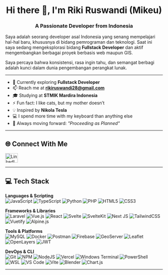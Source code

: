 
<h1 align="center">Hi there 👋, I'm Riki Ruswandi (Mikeu)</h1>
<h3 align="center">A Passionate Developer from Indonesia</h3>

Saya adalah seorang developer asal Indonesia yang senang mempelajari hal-hal baru, khususnya di bidang pemrograman dan teknologi. Saat ini saya sedang mengeksplorasi bidang **Fullstack Developer** dan aktif mengembangkan berbagai proyek berbasis web maupun GIS.

Saya percaya bahwa konsistensi, rasa ingin tahu, dan semangat berbagi adalah kunci dalam dunia pengembangan perangkat lunak.

---

- 🌱 Currently exploring **Fullstack Developer**
- 📫 Reach me at **rikiruswandi28@gmail.com**
- 🎓 Studying at **STMIK Mardira Indonesia**
- ⚡ Fun fact: I like cats, but my mother doesn’t
- 💡 Inspired by **Nikola Tesla**
- 💻 I spend more time with my keyboard than anything else
- 🚀 Always moving forward: *"Proceeding as Planned"*

---

## 🌐 Connect With Me

<p align="left">
  <a href="https://www.linkedin.com/in/riki-ruswandi/" target="_blank">
    <img src="https://raw.githubusercontent.com/rahuldkjain/github-profile-readme-generator/master/src/images/icons/Social/linked-in-alt.svg" alt="LinkedIn" height="30" width="40" />
  </a>
</p>

---

## 💻 Tech Stack

**Languages & Scripting**  
![JavaScript](https://img.shields.io/badge/javascript-%23323330.svg?style=flat&logo=javascript&logoColor=%23F7DF1E)
![TypeScript](https://img.shields.io/badge/typescript-%23007ACC.svg?style=flat&logo=typescript&logoColor=white)
![Python](https://img.shields.io/badge/python-3670A0?style=flat&logo=python&logoColor=ffdd54)
![PHP](https://img.shields.io/badge/php-%23777BB4.svg?style=flat&logo=php&logoColor=white)
![HTML5](https://img.shields.io/badge/html5-%23E34F26.svg?style=flat&logo=html5&logoColor=white)
![CSS3](https://img.shields.io/badge/css3-%231572B6.svg?style=flat&logo=css3&logoColor=white)

**Frameworks & Libraries**  
![Laravel](https://img.shields.io/badge/laravel-%23FF2D20.svg?style=flat&logo=laravel&logoColor=white)
![Vue.js](https://img.shields.io/badge/vue.js-%2335495e.svg?style=flat&logo=vuedotjs&logoColor=%234FC08D)
![React](https://img.shields.io/badge/react-%2320232a.svg?style=flat&logo=react&logoColor=%2361DAFB)
![Svelte](https://img.shields.io/badge/svelte-%23FF3E00.svg?style=flat&logo=svelte&logoColor=white)
![SvelteKit](https://img.shields.io/badge/sveltekit-%23FF3E00.svg?style=flat&logo=svelte&logoColor=white)
![Next JS](https://img.shields.io/badge/Next-black?style=flat&logo=next.js&logoColor=white)
![TailwindCSS](https://img.shields.io/badge/tailwindcss-%2306B6D4.svg?style=flat&logo=tailwind-css&logoColor=white)
![Vuetify](https://img.shields.io/badge/vuetify-1867C0.svg?style=flat&logo=vuetify&logoColor=AEDDFF)
![Alpine.js](https://img.shields.io/badge/alpine.js-white.svg?style=flat&logo=alpinedotjs&logoColor=%238BC0D0)

**Tools & Platforms**  
![MySQL](https://img.shields.io/badge/mysql-4479A1.svg?style=flat&logo=mysql&logoColor=white)
![Docker](https://img.shields.io/badge/docker-%230db7ed.svg?style=flat&logo=docker&logoColor=white)
![Postman](https://img.shields.io/badge/Postman-FF6C37?style=flat&logo=postman&logoColor=white)
![Firebase](https://img.shields.io/badge/firebase-%23FFCA28.svg?style=flat&logo=firebase&logoColor=black)
![GeoServer](https://img.shields.io/badge/geoserver-448CCB.svg?style=flat)
![Leaflet](https://img.shields.io/badge/leaflet-199900?style=flat&logo=leaflet&logoColor=white)
![OpenLayers](https://img.shields.io/badge/openlayers-1F6FEB?style=flat&logo=openlayers&logoColor=white)
![JWT](https://img.shields.io/badge/JWT-black?style=flat&logo=JSON%20web%20tokens)

**DevOps & CLI**  
![Git](https://img.shields.io/badge/git-fc6d26.svg?style=flat&logo=git&logoColor=white)
![NPM](https://img.shields.io/badge/NPM-%23CB3837.svg?style=flat&logo=npm&logoColor=white)
![NodeJS](https://img.shields.io/badge/node.js-6DA55F.svg?style=flat&logo=node.js&logoColor=white)
![Vercel](https://img.shields.io/badge/vercel-%23000000.svg?style=flat&logo=vercel&logoColor=white)
![Windows Terminal](https://img.shields.io/badge/windows%20terminal-4D4D4D.svg?style=flat&logo=windows-terminal&logoColor=white)
![PowerShell](https://img.shields.io/badge/powershell-5391FE.svg?style=flat&logo=powershell&logoColor=white)
![WSL](https://img.shields.io/badge/WSL-2E8B57?style=flat&logo=windows&logoColor=white)
![VS Code](https://img.shields.io/badge/VS%20Code-007ACC.svg?style=flat&logo=visual-studio-code&logoColor=white)
![Vite](https://img.shields.io/badge/Vite-646CFF.svg?style=flat&logo=vite&logoColor=white)
![Blender](https://img.shields.io/badge/Blender-F5792A?style=flat&logo=blender&logoColor=white)
![Chart.js](https://img.shields.io/badge/chart.js-F5788D.svg?style=flat&logo=chart.js&logoColor=white)

---

